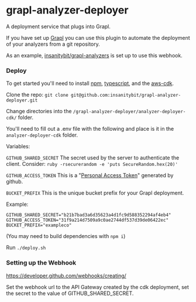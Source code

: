 # grapl-analyzer-deployer
A deployment service that plugs into Grapl.

If you have set up [Grapl](https://github.com/insanitybit/grapl) you can use this plugin to automate
the deployment of your analyzers from a git repository.

As an example, [insanitybit/grapl-analyzers](https://github.com/insanitybit/grapl-analyzers/blob/master/README.md) is set up to use this webhook.

### Deploy
To get started you'll need to install [npm](https://www.npmjs.com/), [typescript](https://www.typescriptlang.org/index.html#download-links), and the [aws-cdk](https://github.com/awslabs/aws-cdk#getting-started).

Clone the repo:
`git clone git@github.com:insanitybit/grapl-analyzer-deployer.git`

Change directories into the `/grapl-analyzer-deployer/analyzer-deployer-cdk/` folder.

You'll need to fill out a .env file with the following and place is it in the `analyzer-deployer-cdk` folder.

Variables:

`GITHUB_SHARED_SECRET`
The secret used by the server to authenticate the client. Consider:
`ruby -rsecurerandom -e 'puts SecureRandom.hex(20)'`

`GITHUB_ACCESS_TOKEN`
This is a "[Personal Access Token](https://help.github.com/en/articles/creating-a-personal-access-token-for-the-command-line)" generated by github.

`BUCKET_PREFIX`
This is the unique bucket prefix for your Grapl deployment.

Example:
```
GITHUB_SHARED_SECRET="b21b7bad3a6d35623a4d1fc9d588352294af4eb4"
GITHUB_ACCESS_TOKEN="31f9a214d7509a9c0ae2744df537d39de06422ec"
BUCKET_PREFIX="exampleco"
```
(You may need to build dependencies with `npm i`)

Run `./deploy.sh`

### Setting up the Webhook
https://developer.github.com/webhooks/creating/

Set the webhook url to the API Gateway created by the cdk deployment, set the secret to the value of GITHUB_SHARED_SECRET.
